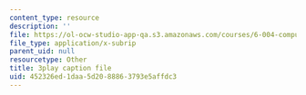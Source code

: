```yaml
---
content_type: resource
description: ''
file: https://ol-ocw-studio-app-qa.s3.amazonaws.com/courses/6-004-computation-structures-spring-2017/452326ed1daa5d2088863793e5affdc3_Z7pKkCDmHh0.vtt
file_type: application/x-subrip
parent_uid: null
resourcetype: Other
title: 3play caption file
uid: 452326ed-1daa-5d20-8886-3793e5affdc3
---
```

